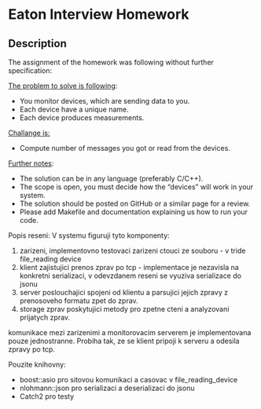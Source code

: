 # Eaton Interview Homework

## Description
The assignment of the homework was following without further specification:

<ins>The problem to solve is following</ins>:
- You monitor devices, which are sending data to you.
- Each device have a unique name.
- Each device produces measurements.



<ins>Challange is<ins>:
- Compute number of messages you got or read from the devices.

<ins>Further notes</ins>:
- The solution can be in any language (preferably C/C++).
- The scope is open, you must decide how the “devices” will work in your system.
- The solution should be posted on GitHub or a similar page for a review.
- Please add Makefile and documentation explaining us how to run your code.


Popis reseni:
V systemu figuruji tyto komponenty:
1. zarizeni, implementovno testovaci zarizeni ctouci ze souboru - v tride file_reading device
2. klient zajistujici prenos zprav po tcp - implementace je nezavisla na konkretni serializaci, v odevzdanem reseni se vyuziva serializace do jsonu
3. server poslouchajici spojeni od klientu a parsujici jejich zpravy z prenosoveho formatu zpet do zprav.
4. storage zprav poskytujici metody pro zpetne cteni a analyzovani prijatych zprav.

komunikace mezi zarizenimi a monitorovacim serverem je implementovana pouze jednostranne. Probiha tak, ze se klient pripoji k serveru a odesila zpravy po tcp.

Pouzite knihovny:
- boost::asio pro sitovou komunikaci a casovac v file_reading_device
- nlohmann::json pro serializaci a deserializaci do jsonu
- Catch2 pro testy
